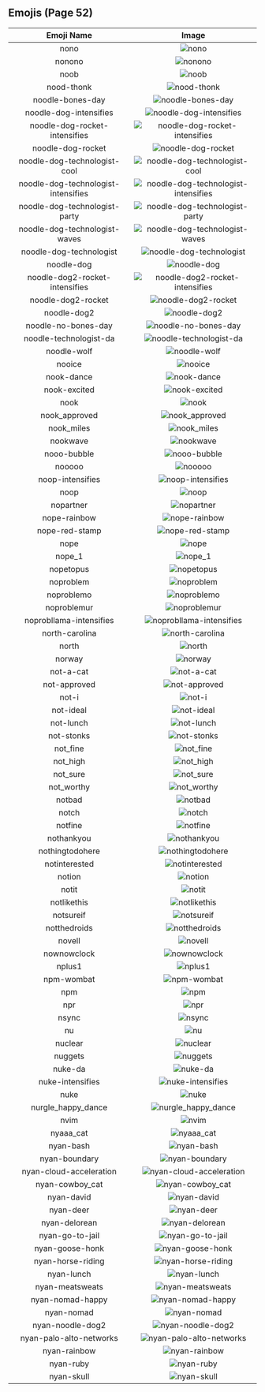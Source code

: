 
  ## Emojis (Page 52)
  |Emoji Name|Image|
  | :-: | :-: |
  |nono| ![nono](/emojis/hashicorp/nono.gif)|
  |nonono| ![nonono](/emojis/hashicorp/nonono.gif)|
  |noob| ![noob](/emojis/hashicorp/noob.png)|
  |nood-thonk| ![nood-thonk](/emojis/hashicorp/nood-thonk.gif)|
  |noodle-bones-day| ![noodle-bones-day](/emojis/hashicorp/noodle-bones-day.png)|
  |noodle-dog-intensifies| ![noodle-dog-intensifies](/emojis/hashicorp/noodle-dog-intensifies.gif)|
  |noodle-dog-rocket-intensifies| ![noodle-dog-rocket-intensifies](/emojis/hashicorp/noodle-dog-rocket-intensifies.gif)|
  |noodle-dog-rocket| ![noodle-dog-rocket](/emojis/hashicorp/noodle-dog-rocket.png)|
  |noodle-dog-technologist-cool| ![noodle-dog-technologist-cool](/emojis/hashicorp/noodle-dog-technologist-cool.png)|
  |noodle-dog-technologist-intensifies| ![noodle-dog-technologist-intensifies](/emojis/hashicorp/noodle-dog-technologist-intensifies.gif)|
  |noodle-dog-technologist-party| ![noodle-dog-technologist-party](/emojis/hashicorp/noodle-dog-technologist-party.gif)|
  |noodle-dog-technologist-waves| ![noodle-dog-technologist-waves](/emojis/hashicorp/noodle-dog-technologist-waves.gif)|
  |noodle-dog-technologist| ![noodle-dog-technologist](/emojis/hashicorp/noodle-dog-technologist.png)|
  |noodle-dog| ![noodle-dog](/emojis/hashicorp/noodle-dog.png)|
  |noodle-dog2-rocket-intensifies| ![noodle-dog2-rocket-intensifies](/emojis/hashicorp/noodle-dog2-rocket-intensifies.gif)|
  |noodle-dog2-rocket| ![noodle-dog2-rocket](/emojis/hashicorp/noodle-dog2-rocket.png)|
  |noodle-dog2| ![noodle-dog2](/emojis/hashicorp/noodle-dog2.png)|
  |noodle-no-bones-day| ![noodle-no-bones-day](/emojis/hashicorp/noodle-no-bones-day.png)|
  |noodle-technologist-da| ![noodle-technologist-da](/emojis/hashicorp/noodle-technologist-da.png)|
  |noodle-wolf| ![noodle-wolf](/emojis/hashicorp/noodle-wolf.png)|
  |nooice| ![nooice](/emojis/hashicorp/nooice.png)|
  |nook-dance| ![nook-dance](/emojis/hashicorp/nook-dance.gif)|
  |nook-excited| ![nook-excited](/emojis/hashicorp/nook-excited.gif)|
  |nook| ![nook](/emojis/hashicorp/nook.png)|
  |nook_approved| ![nook_approved](/emojis/hashicorp/nook_approved.gif)|
  |nook_miles| ![nook_miles](/emojis/hashicorp/nook_miles.jpg)|
  |nookwave| ![nookwave](/emojis/hashicorp/nookwave.png)|
  |nooo-bubble| ![nooo-bubble](/emojis/hashicorp/nooo-bubble.gif)|
  |nooooo| ![nooooo](/emojis/hashicorp/nooooo.png)|
  |noop-intensifies| ![noop-intensifies](/emojis/hashicorp/noop-intensifies.gif)|
  |noop| ![noop](/emojis/hashicorp/noop.png)|
  |nopartner| ![nopartner](/emojis/hashicorp/nopartner.png)|
  |nope-rainbow| ![nope-rainbow](/emojis/hashicorp/nope-rainbow.png)|
  |nope-red-stamp| ![nope-red-stamp](/emojis/hashicorp/nope-red-stamp.png)|
  |nope| ![nope](/emojis/hashicorp/nope.png)|
  |nope_1| ![nope_1](/emojis/hashicorp/nope_1.gif)|
  |nopetopus| ![nopetopus](/emojis/hashicorp/nopetopus.gif)|
  |noproblem| ![noproblem](/emojis/hashicorp/noproblem.jpg)|
  |noproblemo| ![noproblemo](/emojis/hashicorp/noproblemo.jpg)|
  |noproblemur| ![noproblemur](/emojis/hashicorp/noproblemur.png)|
  |noprobllama-intensifies| ![noprobllama-intensifies](/emojis/hashicorp/noprobllama-intensifies.gif)|
  |north-carolina| ![north-carolina](/emojis/hashicorp/north-carolina.png)|
  |north| ![north](/emojis/hashicorp/north.png)|
  |norway| ![norway](/emojis/hashicorp/norway.png)|
  |not-a-cat| ![not-a-cat](/emojis/hashicorp/not-a-cat.png)|
  |not-approved| ![not-approved](/emojis/hashicorp/not-approved.png)|
  |not-i| ![not-i](/emojis/hashicorp/not-i.png)|
  |not-ideal| ![not-ideal](/emojis/hashicorp/not-ideal.png)|
  |not-lunch| ![not-lunch](/emojis/hashicorp/not-lunch.png)|
  |not-stonks| ![not-stonks](/emojis/hashicorp/not-stonks.png)|
  |not_fine| ![not_fine](/emojis/hashicorp/not_fine.png)|
  |not_high| ![not_high](/emojis/hashicorp/not_high.png)|
  |not_sure| ![not_sure](/emojis/hashicorp/not_sure.jpg)|
  |not_worthy| ![not_worthy](/emojis/hashicorp/not_worthy.gif)|
  |notbad| ![notbad](/emojis/hashicorp/notbad.png)|
  |notch| ![notch](/emojis/hashicorp/notch.png)|
  |notfine| ![notfine](/emojis/hashicorp/notfine.png)|
  |nothankyou| ![nothankyou](/emojis/hashicorp/nothankyou.png)|
  |nothingtodohere| ![nothingtodohere](/emojis/hashicorp/nothingtodohere.png)|
  |notinterested| ![notinterested](/emojis/hashicorp/notinterested.gif)|
  |notion| ![notion](/emojis/hashicorp/notion.png)|
  |notit| ![notit](/emojis/hashicorp/notit.png)|
  |notlikethis| ![notlikethis](/emojis/hashicorp/notlikethis.png)|
  |notsureif| ![notsureif](/emojis/hashicorp/notsureif.png)|
  |notthedroids| ![notthedroids](/emojis/hashicorp/notthedroids.png)|
  |novell| ![novell](/emojis/hashicorp/novell.png)|
  |nownowclock| ![nownowclock](/emojis/hashicorp/nownowclock.png)|
  |nplus1| ![nplus1](/emojis/hashicorp/nplus1.png)|
  |npm-wombat| ![npm-wombat](/emojis/hashicorp/npm-wombat.png)|
  |npm| ![npm](/emojis/hashicorp/npm.png)|
  |npr| ![npr](/emojis/hashicorp/npr.png)|
  |nsync| ![nsync](/emojis/hashicorp/nsync.jpg)|
  |nu| ![nu](/emojis/hashicorp/nu.gif)|
  |nuclear| ![nuclear](/emojis/hashicorp/nuclear.gif)|
  |nuggets| ![nuggets](/emojis/hashicorp/nuggets.png)|
  |nuke-da| ![nuke-da](/emojis/hashicorp/nuke-da.png)|
  |nuke-intensifies| ![nuke-intensifies](/emojis/hashicorp/nuke-intensifies.gif)|
  |nuke| ![nuke](/emojis/hashicorp/nuke.png)|
  |nurgle_happy_dance| ![nurgle_happy_dance](/emojis/hashicorp/nurgle_happy_dance.gif)|
  |nvim| ![nvim](/emojis/hashicorp/nvim.png)|
  |nyaaa_cat| ![nyaaa_cat](/emojis/hashicorp/nyaaa_cat.png)|
  |nyan-bash| ![nyan-bash](/emojis/hashicorp/nyan-bash.gif)|
  |nyan-boundary| ![nyan-boundary](/emojis/hashicorp/nyan-boundary.gif)|
  |nyan-cloud-acceleration| ![nyan-cloud-acceleration](/emojis/hashicorp/nyan-cloud-acceleration.gif)|
  |nyan-cowboy_cat| ![nyan-cowboy_cat](/emojis/hashicorp/nyan-cowboy_cat.gif)|
  |nyan-david| ![nyan-david](/emojis/hashicorp/nyan-david.gif)|
  |nyan-deer| ![nyan-deer](/emojis/hashicorp/nyan-deer.gif)|
  |nyan-delorean| ![nyan-delorean](/emojis/hashicorp/nyan-delorean.gif)|
  |nyan-go-to-jail| ![nyan-go-to-jail](/emojis/hashicorp/nyan-go-to-jail.gif)|
  |nyan-goose-honk| ![nyan-goose-honk](/emojis/hashicorp/nyan-goose-honk.gif)|
  |nyan-horse-riding| ![nyan-horse-riding](/emojis/hashicorp/nyan-horse-riding.gif)|
  |nyan-lunch| ![nyan-lunch](/emojis/hashicorp/nyan-lunch.gif)|
  |nyan-meatsweats| ![nyan-meatsweats](/emojis/hashicorp/nyan-meatsweats.gif)|
  |nyan-nomad-happy| ![nyan-nomad-happy](/emojis/hashicorp/nyan-nomad-happy.gif)|
  |nyan-nomad| ![nyan-nomad](/emojis/hashicorp/nyan-nomad.gif)|
  |nyan-noodle-dog2| ![nyan-noodle-dog2](/emojis/hashicorp/nyan-noodle-dog2.gif)|
  |nyan-palo-alto-networks| ![nyan-palo-alto-networks](/emojis/hashicorp/nyan-palo-alto-networks.gif)|
  |nyan-rainbow| ![nyan-rainbow](/emojis/hashicorp/nyan-rainbow.gif)|
  |nyan-ruby| ![nyan-ruby](/emojis/hashicorp/nyan-ruby.gif)|
  |nyan-skull| ![nyan-skull](/emojis/hashicorp/nyan-skull.gif)|
  